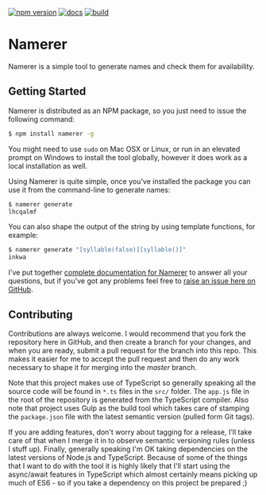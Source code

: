 [![npm version](https://badge.fury.io/js/namerer.svg)](https://badge.fury.io/js/namerer)
[![docs](https://readthedocs.org/projects/namerer/badge/?version=latest)](https://namerer.rtfd.org)
[![build](https://mitchdenny.visualstudio.com/DefaultCollection/_apis/public/build/definitions/df7963ae-08aa-428b-bc9d-4850a15b56af/27/badge)](https://mitchdenny.visualstudio.com/DefaultCollection/namerer/_build#definitionId=27&_a=completed)

# Namerer
Namerer is a simple tool to generate names and check them for availability.

## Getting Started
Namerer is distributed as an NPM package, so you just need to issue the following command:

```sh
$ npm install namerer -g
```

You might need to use ```sudo``` on Mac OSX or Linux, or run in an elevated prompt on Windows to install the tool globally, however it does work as a local installation as well.

Using Namerer is quite simple, once you've installed the package you can use it from the command-line to generate names:

```sh
$ namerer generate
lhcqalmf
```

You can also shape the output of the string by using template functions, for example:

```sh
$ namerer generate "[syllable(false)][syllable()]"
inkwa
```

I've put together [complete documentation for Namerer](http://namerer.rtfd.org) to answer all your questions, but if you've got any problems feel free to [raise an issue here on GitHub](https://github.com/mitchdenny/namerer/issues).

## Contributing
Contributions are always welcome. I would recommend that you fork the repository here in GitHub, and then create a branch for your changes, and when you are ready, submit a pull request for the branch into this repo. This makes it easier for me to accept the pull request and then do any work necessary to shape it for merging into the *master* branch.

Note that this project makes use of TypeScript so generally speaking all the source code will be found in ```*.ts``` files in the ```src/``` folder. The ```app.js``` file in the root of the repository is generated from the TypeScript compiler. Also note that project uses Gulp as the build tool which takes care of stamping the ```package.json``` file with the latest semantic version (pulled form Git tags).

If you are adding features, don't worry about tagging for a release, I'll take care of that when I merge it in to observe semantic versioning rules (unless I stuff up). Finally, generally speaking I'm OK taking dependencies on the latest versions of Node.js and TypeScript. Because of some of the things that I want to do with the tool it is highly likely that I'll start using the async/await features in TypeScript which almost certainly means picking up much of ES6 - so if you take a dependency on this project be prepared ;)